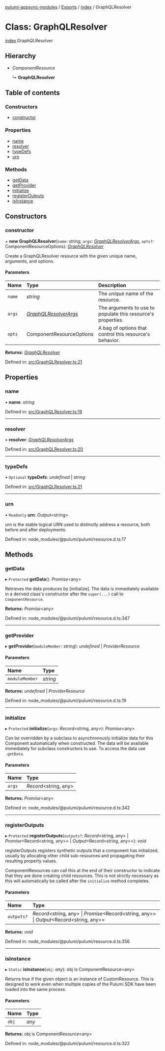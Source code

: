[pulumi-appsync-modules](../README.md) / [Exports](../modules.md) / [index](../modules/index.md) / GraphQLResolver

# Class: GraphQLResolver

[index](../modules/index.md).GraphQLResolver

## Hierarchy

- *ComponentResource*

  ↳ **GraphQLResolver**

## Table of contents

### Constructors

- [constructor](index.graphqlresolver.md#constructor)

### Properties

- [name](index.graphqlresolver.md#name)
- [resolver](index.graphqlresolver.md#resolver)
- [typeDefs](index.graphqlresolver.md#typedefs)
- [urn](index.graphqlresolver.md#urn)

### Methods

- [getData](index.graphqlresolver.md#getdata)
- [getProvider](index.graphqlresolver.md#getprovider)
- [initialize](index.graphqlresolver.md#initialize)
- [registerOutputs](index.graphqlresolver.md#registeroutputs)
- [isInstance](index.graphqlresolver.md#isinstance)

## Constructors

### constructor

\+ **new GraphQLResolver**(`name`: *string*, `args`: [*GraphQLResolverArgs*](../interfaces/graphqlresolver.graphqlresolverargs.md), `opts?`: ComponentResourceOptions): [*GraphQLResolver*](graphqlresolver.graphqlresolver-1.md)

Create a GraphQLResolver resource with the given unique name, arguments, and options.

#### Parameters

| Name | Type | Description |
| :------ | :------ | :------ |
| `name` | *string* | The _unique_ name of the resource. |
| `args` | [*GraphQLResolverArgs*](../interfaces/graphqlresolver.graphqlresolverargs.md) | The arguments to use to populate this resource's properties. |
| `opts` | ComponentResourceOptions | A bag of options that control this resource's behavior. |

**Returns:** [*GraphQLResolver*](graphqlresolver.graphqlresolver-1.md)

Defined in: [src/GraphQLResolver.ts:21](https://github.com/bjerkio/pulumi-appsync-modules/blob/2a7a038/src/GraphQLResolver.ts#L21)

## Properties

### name

• **name**: *string*

Defined in: [src/GraphQLResolver.ts:19](https://github.com/bjerkio/pulumi-appsync-modules/blob/2a7a038/src/GraphQLResolver.ts#L19)

___

### resolver

• **resolver**: [*GraphQLResolverArgs*](../interfaces/graphqlresolver.graphqlresolverargs.md)

Defined in: [src/GraphQLResolver.ts:20](https://github.com/bjerkio/pulumi-appsync-modules/blob/2a7a038/src/GraphQLResolver.ts#L20)

___

### typeDefs

• `Optional` **typeDefs**: *undefined* \| *string*

Defined in: [src/GraphQLResolver.ts:21](https://github.com/bjerkio/pulumi-appsync-modules/blob/2a7a038/src/GraphQLResolver.ts#L21)

___

### urn

• `Readonly` **urn**: *Output*<string\>

urn is the stable logical URN used to distinctly address a resource, both before and after
deployments.

Defined in: node_modules/@pulumi/pulumi/resource.d.ts:17

## Methods

### getData

▸ `Protected` **getData**(): *Promise*<any\>

Retrieves the data produces by [initialize].  The data is immediately available in a
derived class's constructor after the `super(...)` call to `ComponentResource`.

**Returns:** *Promise*<any\>

Defined in: node_modules/@pulumi/pulumi/resource.d.ts:347

___

### getProvider

▸ **getProvider**(`moduleMember`: *string*): *undefined* \| *ProviderResource*

#### Parameters

| Name | Type |
| :------ | :------ |
| `moduleMember` | *string* |

**Returns:** *undefined* \| *ProviderResource*

Defined in: node_modules/@pulumi/pulumi/resource.d.ts:19

___

### initialize

▸ `Protected` **initialize**(`args`: *Record*<string, any\>): *Promise*<any\>

Can be overridden by a subclass to asynchronously initialize data for this Component
automatically when constructed.  The data will be available immediately for subclass
constructors to use.  To access the data use `.getData`.

#### Parameters

| Name | Type |
| :------ | :------ |
| `args` | *Record*<string, any\> |

**Returns:** *Promise*<any\>

Defined in: node_modules/@pulumi/pulumi/resource.d.ts:342

___

### registerOutputs

▸ `Protected` **registerOutputs**(`outputs?`: *Record*<string, any\> \| *Promise*<Record<string, any\>\> \| *Output*<Record<string, any\>\>): *void*

registerOutputs registers synthetic outputs that a component has initialized, usually by
allocating other child sub-resources and propagating their resulting property values.

ComponentResources can call this at the end of their constructor to indicate that they are
done creating child resources.  This is not strictly necessary as this will automatically be
called after the `initialize` method completes.

#### Parameters

| Name | Type |
| :------ | :------ |
| `outputs?` | *Record*<string, any\> \| *Promise*<Record<string, any\>\> \| *Output*<Record<string, any\>\> |

**Returns:** *void*

Defined in: node_modules/@pulumi/pulumi/resource.d.ts:356

___

### isInstance

▸ `Static` **isInstance**(`obj`: *any*): obj is ComponentResource<any\>

Returns true if the given object is an instance of CustomResource.  This is designed to work even when
multiple copies of the Pulumi SDK have been loaded into the same process.

#### Parameters

| Name | Type |
| :------ | :------ |
| `obj` | *any* |

**Returns:** obj is ComponentResource<any\>

Defined in: node_modules/@pulumi/pulumi/resource.d.ts:322
